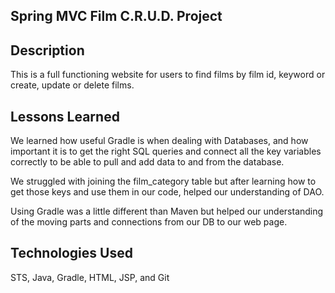 ## Spring MVC Film C.R.U.D. Project



## Description
This is a full functioning website for users to find films by film id, keyword or create, update or delete 
films. 


## Lessons Learned

We learned how useful Gradle is when dealing with Databases, and how important it is to 
get the right SQL queries and connect all the key variables correctly to be able
to pull and add data to and from the database.

We struggled with joining the film_category table but after learning how to 
get those keys and use them in our code, helped our understanding of DAO.

Using Gradle was a little different than Maven but helped our understanding of
the moving parts and connections from our DB to our web page.


## Technologies Used

STS, Java, Gradle, HTML, JSP, and Git